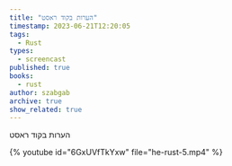 ```yaml
---
title: "הערות בקוד ראסט"
timestamp: 2023-06-21T12:20:05
tags:
  - Rust
types:
  - screencast
published: true
books:
  - rust
author: szabgab
archive: true
show_related: true
---
```



הערות בקוד ראסט


{% youtube id="6GxUVfTkYxw" file="he-rust-5.mp4" %}

